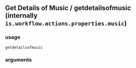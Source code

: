 
## Get Details of Music / getdetailsofmusic (internally `is.workflow.actions.properties.music`)


### usage
`getdetailsofmusic `

### arguments

